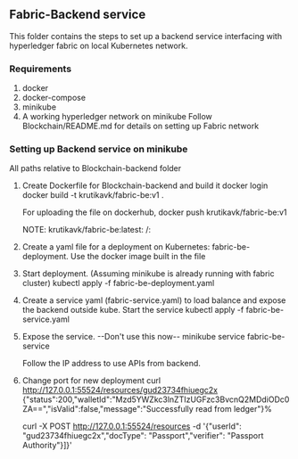 ## Fabric-Backend service
This folder contains the steps to set up a backend service interfacing with hyperledger fabric on local Kubernetes network.

### Requirements
1. docker
2. docker-compose
3. minikube
4. A working hyperledger network on minikube
Follow Blockchain/README.md for details on setting up Fabric network

### Setting up Backend service on minikube
All paths relative to Blockchain-backend folder
1. Create Dockerfile for Blockchain-backend and build it
    docker login
    docker build -t krutikavk/fabric-be:v1 .

    For uploading the file on dockerhub, 
    docker push krutikavk/fabric-be:v1

    NOTE: 
    krutikavk/fabric-be:latest: <user-id>/<image-name>:<image-tag>

2. Create a yaml file for a deployment on Kubernetes: fabric-be-deployment.
    Use the docker image built in the file

3. Start deployment. (Assuming minikube is already running with fabric cluster)
    kubectl apply -f fabric-be-deployment.yaml 

4. Create a service yaml (fabric-service.yaml) to load balance and expose the backend outside kube. Start the service
    kubectl apply -f fabric-be-service.yaml

5. Expose the service.
    --Don't use this now--
    minikube service fabric-be-service

    Follow the IP address to use APIs from backend.




6. Change port for new deployment
    curl http://127.0.0.1:55524/resources/gud23734fhiuegc2x
    {"status":200,"walletId":"Mzd5YWZkc3lnZTIzUGFzc3BvcnQ2MDdiODc0ZA==","isValid":false,"message":"Successfully read from ledger"}%

    curl -X POST http://127.0.0.1:55524/resources -d '{"userId": "gud23734fhiuegc2x","docType": "Passport","verifier": "Passport Authority"}]}'

   







